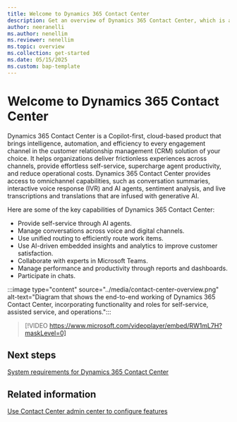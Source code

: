 ```yaml
---
title: Welcome to Dynamics 365 Contact Center
description: Get an overview of Dynamics 365 Contact Center, which is a Copilot-first, cloud-based contact center.
author: neeranelli
ms.author: nenellim
ms.reviewer: nenellim
ms.topic: overview
ms.collection: get-started
ms.date: 05/15/2025
ms.custom: bap-template
---
```


# Welcome to Dynamics 365 Contact Center

Dynamics 365 Contact Center is a Copilot-first, cloud-based product that brings intelligence, automation, and efficiency to every engagement channel in the customer relationship management (CRM) solution of your choice. It helps organizations deliver frictionless experiences across channels, provide effortless self-service, supercharge agent productivity, and reduce operational costs. Dynamics 365 Contact Center provides access to omnichannel capabilities, such as conversation summaries, interactive voice response (IVR) and AI agents, sentiment analysis, and live transcriptions and translations that are infused with generative AI.

Here are some of the key capabilities of Dynamics 365 Contact Center:

- Provide self-service through AI agents.
- Manage conversations across voice and digital channels.
- Use unified routing to efficiently route work items.
- Use AI-driven embedded insights and analytics to improve customer satisfaction.
- Collaborate with experts in Microsoft Teams.
- Manage performance and productivity through reports and dashboards.
- Participate in chats.

:::image type="content" source="../media/contact-center-overview.png" alt-text="Diagram that shows the end-to-end working of Dynamics 365 Contact Center, incorporating functionality and roles for self-service, assisted service, and operations.":::

> [!VIDEO https://www.microsoft.com/videoplayer/embed/RW1mL7H?maskLevel=0]

## Next steps

[System requirements for Dynamics 365 Contact Center](system-requirements-contact-center.md)

## Related information

[Use Contact Center admin center to configure features](../administer/cc-admin-center.md)
